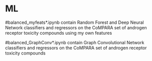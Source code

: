 # ML

#balanced_myfeats*.ipynb contain Random Forest and Deep Neural Network classifiers and regressors on the CoMPARA set of androgen receptor toxicity compounds using my own features

#balanced_GraphConv*.ipynb contain Graph Convolutional Network classifiers and regressors on the CoMPARA set of androgen receptor toxicity compounds
